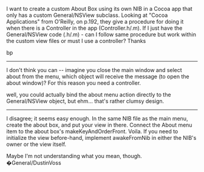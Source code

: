 I want to create a custom About Box using its own NIB in a Cocoa app that only has a custom General/NSView subclass.  Looking at "Cocoa Applications" from O'Reilly, on p.192, they give a procedure for doing it when there is a Controller in the app (Controller.h/.m).  If I just have the General/NSView code (.h/.m) - can I follow same procedure but work within the custom view files or must I use a controller?  Thanks

bp

----

I don't think you can -- imagine you close the main window and select about from the menu, which object will receive the message (to open the about window)? For this reason you need a controller.

well, you could actually bind the about menu action directly to the General/NSView object, but ehm... that's rather clumsy design.

----

I disagree; it seems easy enough. In the same NIB file as the main menu, create the about box, and put your view in there. Connect the About menu item to the about box's makeKeyAndOrderFront. Voila. If you need to initialize the view before-hand, implement awakeFromNib in either the NIB's owner or the view itself.

Maybe I'm not understanding what you mean, though. �General/DustinVoss